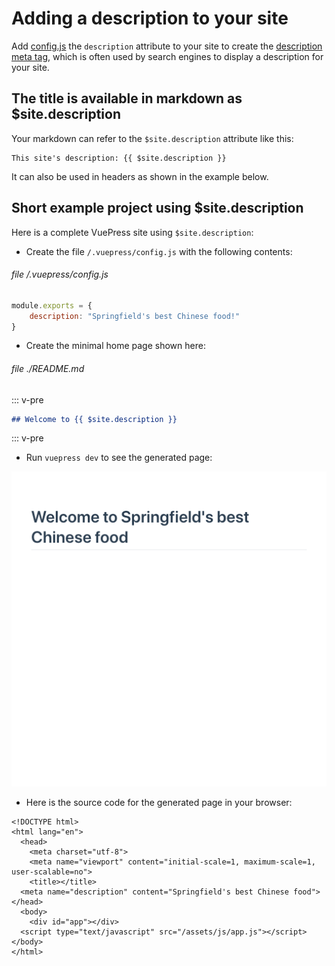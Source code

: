 # Adding a description to your site

Add [config.js](./config1.md) the `description` attribute to your site
to create the [description meta tag](https://developer.mozilla.org/en-US/docs/Learn/HTML/Introduction_to_HTML/The_head_metadata_in_HTML),
which is often used by search engines to display a description for your site.

## The title is available in markdown as $site.description

Your markdown can refer to the `$site.description` attribute like this:

```
This site's description: {{ $site.description }}
```

It can also be used in headers as shown in the example below.

## Short example project using $site.description

Here is a complete VuePress site using `$site.description`:

* Create the file `/.vuepress/config.js` with the following contents:

###### file /.vuepress/config.js
```javascript
module.exports = {
    description: "Springfield's best Chinese food!"
}
```

* Create the minimal home page shown here:

###### file ./README.md

::: v-pre
```markdown
## Welcome to {{ $site.description }} 
```
::: v-pre

* Run `vuepress dev` to see the generated page:

![Screen shot of home page without title from config.js](./assets/img/config-description.png)


* Here is the source code for the generated page in your browser:

```html{7}
<!DOCTYPE html>
<html lang="en">
  <head>
    <meta charset="utf-8">
    <meta name="viewport" content="initial-scale=1, maximum-scale=1, user-scalable=no">
    <title></title>
  <meta name="description" content="Springfield's best Chinese food"></head>
  <body>
    <div id="app"></div>
  <script type="text/javascript" src="/assets/js/app.js"></script></body>
</html>
```

